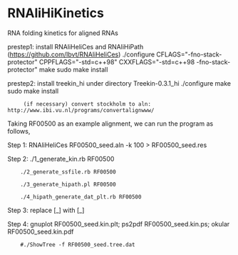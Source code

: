 # RNAliHiKinetics
RNA folding kinetics for aligned RNAs

prestep1: install RNAliHeliCes and RNAliHiPath (https://github.com/Ibvt/RNAliHeliCes)
             ./configure CFLAGS="-fno-stack-protector" CPPFLAGS="-std=c++98" CXXFLAGS="-std=c++98 -fno-stack-protector"
             make
             sudo make install

prestep2: install treekin_hi under directory Treekin-0.3.1_hi
             ./configure
             make
             sudo make install

         (if necessary) convert stockholm to aln: http://www.ibi.vu.nl/programs/convertalignwww/

Taking RF00500 as an example alignment, we can run the program as follows,

Step 1: RNAliHeliCes RF00500_seed.aln -k 100 > RF00500_seed.res

Step 2: ./1_generate_kin.rb    RF00500

        ./2_generate_ssfile.rb RF00500
        
        ./3_generate_hipath.pl RF00500
        
        ./4_hipath_generate_dat_plt.rb RF00500

Step 3: replace [_] with [\_]

Step 4: gnuplot RF00500_seed.kin.plt; ps2pdf RF00500_seed.kin.ps; okular RF00500_seed.kin.pdf
        
        #./ShowTree -f RF00500_seed.tree.dat
